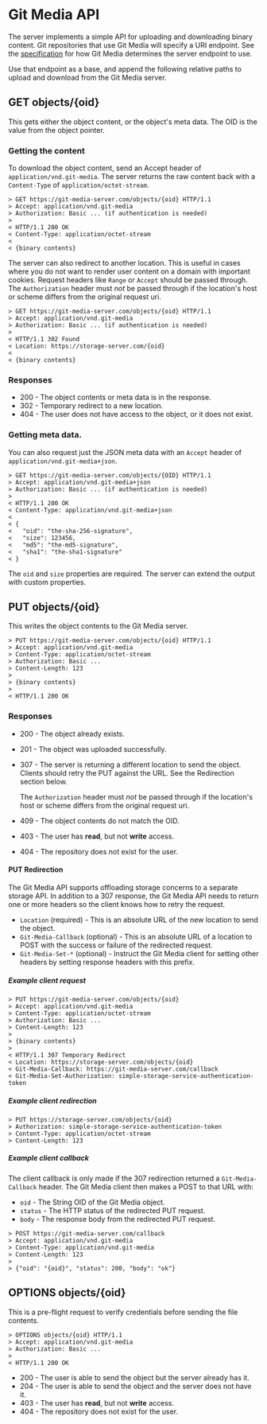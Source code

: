 # Git Media API

The server implements a simple API for uploading and downloading binary content.
Git repositories that use Git Media will specify a URI endpoint.  See the
[specification](spec.md) for how Git Media determines the server endpoint to use.

Use that endpoint as a base, and append the following relative paths to upload
and download from the Git Media server.

## GET objects/{oid}

This gets either the object content, or the object's meta data.  The OID is the
value from the object pointer.

### Getting the content

To download the object content, send an Accept header of `application/vnd.git-media`.
The server returns the raw content back with a `Content-Type` of
`application/octet-stream`.

```
> GET https://git-media-server.com/objects/{oid} HTTP/1.1
> Accept: application/vnd.git-media
> Authorization: Basic ... (if authentication is needed)
>
< HTTP/1.1 200 OK
< Content-Type: application/octet-stream
<
< {binary contents}
```

The server can also redirect to another location.  This is useful in cases where
you do not want to render user content on a domain with important cookies.
Request headers like `Range` or `Accept` should be passed through.  The
`Authorization` header must _not_ be passed through if the location's host or
scheme differs from the original request uri.

```
> GET https://git-media-server.com/objects/{oid} HTTP/1.1
> Accept: application/vnd.git-media
> Authorization: Basic ... (if authentication is needed)
>
< HTTP/1.1 302 Found
< Location: https://storage-server.com/{oid}
<
< {binary contents}
```

### Responses

* 200 - The object contents or meta data is in the response.
* 302 - Temporary redirect to a new location.
* 404 - The user does not have access to the object, or it does not exist.

### Getting meta data.

You can also request just the JSON meta data with an `Accept` header of
`application/vnd.git-media+json`.

```
> GET https://git-media-server.com/objects/{OID} HTTP/1.1
> Accept: application/vnd.git-media+json
> Authorization: Basic ... (if authentication is needed)
>
< HTTP/1.1 200 OK
< Content-Type: application/vnd.git-media+json
<
< {
<   "oid": "the-sha-256-signature",
<   "size": 123456,
<   "md5": "the-md5-signature",
<   "sha1": "the-sha1-signature"
< }
```

The `oid` and `size` properties are required.  The server can extend the output
with custom properties.

## PUT objects/{oid}

This writes the object contents to the Git Media server.

```
> PUT https://git-media-server.com/objects/{oid} HTTP/1.1
> Accept: application/vnd.git-media
> Content-Type: application/octet-stream
> Authorization: Basic ...
> Content-Length: 123
>
> {binary contents}
>
< HTTP/1.1 200 OK
```

### Responses

* 200 - The object already exists.
* 201 - The object was uploaded successfully.
* 307 - The server is returning a different location to send the object.  Clients
  should retry the PUT against the URL.  See the Redirection section below.

  The `Authorization` header must _not_ be
  passed through if the location's host or scheme differs from the original
  request uri.
* 409 - The object contents do not match the OID.
* 403 - The user has **read**, but not **write** access.
* 404 - The repository does not exist for the user.

#### PUT Redirection

The Git Media API supports offloading storage concerns to a separate storage
API.  In addition to a 307 response, the Git Media API needs to return one or
more headers so the client knows how to retry the request.

* `Location` (required) - This is an absolute URL of the new location to send
the object.
* `Git-Media-Callback` (optional) - This is an absolute URL of a location to POST
with the success or failure of the redirected request.
* `Git-Media-Set-*` (optional) - Instruct the Git Media client for setting other
headers by setting response headers with this prefix.

##### Example client request

```
> PUT https://git-media-server.com/objects/{oid}
> Accept: application/vnd.git-media
> Content-Type: application/octet-stream
> Authorization: Basic ...
> Content-Length: 123
>
> {binary contents}
>
< HTTP/1.1 307 Temporary Redirect
< Location: https://storage-server.com/objects/{oid}
< Git-Media-Callback: https://git-media-server.com/callback
< Git-Media-Set-Authorization: simple-storage-service-authentication-token
```

##### Example client redirection

```
> PUT https://storage-server.com/objects/{oid}
> Authorization: simple-storage-service-authentication-token
> Content-Type: application/octet-stream
> Content-Length: 123
```

##### Example client callback

The client callback is only made if the 307 redirection returned a
`Git-Media-Callback` header.  The Git Media client then makes a POST to that
URL with:

* `oid` - The String OID of the Git Media object.
* `status` - The HTTP status of the redirected PUT request.
* `body` - The response body from the redirected PUT request.

```
> POST https://git-media-server.com/callback
> Accept: application/vnd.git-media
> Content-Type: application/vnd.git-media
> Content-Length: 123
>
> {"oid": "{oid}", "status": 200, "body": "ok"}
```

## OPTIONS objects/{oid}

This is a pre-flight request to verify credentials before sending the file
contents.

```
> OPTIONS objects/{oid} HTTP/1.1
> Accept: application/vnd.git-media
> Authorization: Basic ...
>
< HTTP/1.1 200 OK
```

* 200 - The user is able to send the object but the server already has it.
* 204 - The user is able to send the object and the server does not have it.
* 403 - The user has **read**, but not **write** access.
* 404 - The repository does not exist for the user.
